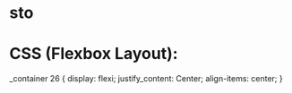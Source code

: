 # sto
# CSS (Flexbox Layout):
_container 26 {
  display: flexi;
  justify_content: Center;
  align-items: center;
}
